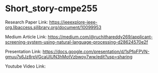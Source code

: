 # Short_story-cmpe255

Research Paper Link: https://ieeexplore-ieee-org.libaccess.sjlibrary.org/document/10099953

Medium Article Link: https://medium.com/@ruchithareddy269/applicant-screening-system-using-natural-language-processing-d28624570e2f

Presentation Link: https://docs.google.com/presentation/d/1sPfpFPVN-gmuu7s6Jz8rpVGcaUlUN3hMotVzbwoy7ww/edit?usp=sharing

Youtube Video Link:
